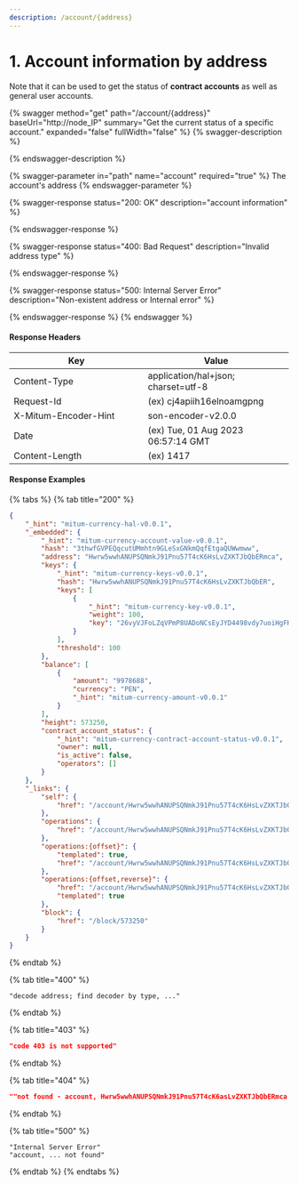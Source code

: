 ```yaml
---
description: /account/{address}
---
```


# 1. Account information by address

Note that it can be used to get the status of **contract accounts** as well as general user accounts.

{% swagger method="get" path="/account/{address}" baseUrl="http://node_IP" summary="Get the current status of a specific account." expanded="false" fullWidth="false" %}
{% swagger-description %}

{% endswagger-description %}

{% swagger-parameter in="path" name="account" required="true" %}
The account's address
{% endswagger-parameter %}

{% swagger-response status="200: OK" description="account information" %}

{% endswagger-response %}

{% swagger-response status="400: Bad Request" description="Invalid address type" %}

{% endswagger-response %}

{% swagger-response status="500: Internal Server Error" description="Non-existent address or Internal error" %}

{% endswagger-response %}
{% endswagger %}



#### Response Headers

<table><thead><tr><th width="226">Key</th><th>Value</th></tr></thead><tbody><tr><td>Content-Type</td><td>application/hal+json; charset=utf-8</td></tr><tr><td>Request-Id</td><td>(ex) cj4apiih16elnoamgpng</td></tr><tr><td>X-Mitum-Encoder-Hint</td><td>son-encoder-v2.0.0</td></tr><tr><td>Date</td><td>(ex) Tue, 01 Aug 2023 06:57:14 GMT</td></tr><tr><td>Content-Length</td><td>(ex) 1417</td></tr></tbody></table>



#### Response Examples

{% tabs %}
{% tab title="200" %}
```json
{
    "_hint": "mitum-currency-hal-v0.0.1",
    "_embedded": {
        "_hint": "mitum-currency-account-value-v0.0.1",
        "hash": "3thwfGVPEQqcutUMmhtn9GLeSxGNkmQqfEtgaQUWwmww",
        "address": "Hwrw5wwhANUPSQNmkJ91Pnu57T4cK6HsLvZXKTJbQbERmca",
        "keys": {
            "_hint": "mitum-currency-keys-v0.0.1",
            "hash": "Hwrw5wwhANUPSQNmkJ91Pnu57T4cK6HsLvZXKTJbQbER",
            "keys": [
                {
                    "_hint": "mitum-currency-key-v0.0.1",
                    "weight": 100,
                    "key": "26vyVJFoLZqVPmP8UADoNCsEyJYD4498vdy7uoiHgFKRUmpu"
                }
            ],
            "threshold": 100
        },
        "balance": [
            {
                "amount": "9978688",
                "currency": "PEN",
                "_hint": "mitum-currency-amount-v0.0.1"
            }
        ],
        "height": 573250,
        "contract_account_status": {
            "_hint": "mitum-currency-contract-account-status-v0.0.1",
            "owner": null,
            "is_active": false,
            "operators": []
        }
    },
    "_links": {
        "self": {
            "href": "/account/Hwrw5wwhANUPSQNmkJ91Pnu57T4cK6HsLvZXKTJbQbERmca"
        },
        "operations": {
            "href": "/account/Hwrw5wwhANUPSQNmkJ91Pnu57T4cK6HsLvZXKTJbQbERmca/operations"
        },
        "operations:{offset}": {
            "templated": true,
            "href": "/account/Hwrw5wwhANUPSQNmkJ91Pnu57T4cK6HsLvZXKTJbQbERmca/operations?offset={offset}"
        },
        "operations:{offset,reverse}": {
            "href": "/account/Hwrw5wwhANUPSQNmkJ91Pnu57T4cK6HsLvZXKTJbQbERmca/operations?offset={offset}&reverse=1",
            "templated": true
        },
        "block": {
            "href": "/block/573250"
        }
    }
}
```
{% endtab %}

{% tab title="400" %}
```
"decode address; find decoder by type, ..."
```
{% endtab %}

{% tab title="403" %}
```json
"code 403 is not supported"
```
{% endtab %}

{% tab title="404" %}
```json
""not found - account, Hwrw5wwhANUPSQNmkJ91Pnu57T4cK6asLvZXKTJbQbERmca in handleAccount""
```
{% endtab %}

{% tab title="500" %}
```
"Internal Server Error"
"account, ... not found"
```
{% endtab %}
{% endtabs %}

